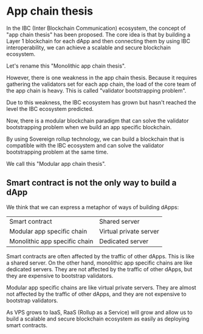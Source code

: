 # App chain thesis

In the IBC (Inter Blockchain Communication) ecosystem, the concept of "app chain thesis" has been proposed. The core idea is that by building a Layer 1 blockchain for each dApp and then connecting them by using IBC interoperability, we can achieve a scalable and secure blockchain ecosystem.

Let's rename this "Monolithic app chain thesis".

However, there is one weakness in the app chain thesis. Because it requires gathering the validators set for each app chain, the load of the core team of the app chain is heavy. This is called "validator bootstrapping problem".

Due to this weakness, the IBC ecosystem has grown but hasn't reached the level the IBC ecosystem predicted.

Now, there is a modular blockchain paradigm that can solve the validator bootstrapping problem when we build an app specific blockchain.

By using Sovereign rollup technology, we can build a blockchain that is compatible with the IBC ecosystem and can solve the validator bootstrapping problem at the same time.

We call this "Modular app chain thesis".

## Smart contract is not the only way to build a dApp

We think that we can express a metaphor of ways of building dApps:

|                               |                        |
| ----------------------------- | ---------------------- |
| Smart contract                | Shared server          |
| Modular app specific chain    | Virtual private server |
| Monolithic app specific chain | Dedicated server       |

Smart contracts are often affected by the traffic of other dApps. This is like a shared server. On the other hand, monolithic app specific chains are like dedicated servers. They are not affected by the traffic of other dApps, but they are expensive to bootstrap validators.

Modular app specific chains are like virtual private servers. They are almost not affected by the traffic of other dApps, and they are not expensive to bootstrap validators.

As VPS grows to IaaS, RaaS (Rollup as a Service) will grow and allow us to build a scalable and secure blockchain ecosystem as easily as deploying smart contracts.
